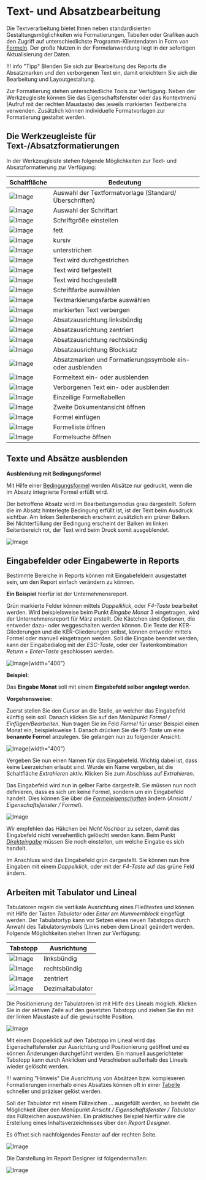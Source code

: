 # Text- und Absatzbearbeitung

Die Textverarbeitung bietet Ihnen neben standardisierten Gestaltungsmöglichkeiten wie Formatierungen, Tabellen oder Grafiken auch den Zugriff auf unterschiedlichste Programm-Klientendaten in Form von [Formeln](../Formeln/Einfuegen_und_Bearbeiten_von_Formeln.md). Der große Nutzen in der Formelanwendung liegt in der sofortigen Aktualisierung der Daten.

!!! info "Tipp"
    Blenden Sie sich zur Bearbeitung des Reports die Absatzmarken und den verborgenen Text ein, damit erleichtern Sie sich die Bearbeitung und Layoutgestaltung.

Zur Formatierung stehen unterschiedliche Tools zur Verfügung. Neben der Werkzeugleiste können Sie das Eigenschaftsfenster oder das Kontextmenü (Aufruf mit der rechten Maustaste) des jeweils markierten Textbereichs verwenden. Zusätzlich können individuelle Formatvorlagen zur Formatierung gestaltet werden.

## Die Werkzeugleiste für Text-/Absatzformatierungen

In der Werkzeugleiste stehen folgende Möglichkeiten zur Text- und Absatzformatierung zur Verfügung:

| Schaltfläche              | Bedeutung                                                  |
| ------------------------- | ---------------------------------------------------------- |
| ![Image](img/image19.png) | Auswahl der Textformatvorlage (Standard/Überschriften)     |
| ![Image](img/image20.png) | Auswahl der Schriftart                                     |
| ![Image](img/image21.png) | Schriftgröße einstellen                                    |
| ![Image](img/image22.png) | fett                                                       |
| ![Image](img/image23.png) | kursiv                                                     |
| ![Image](img/image24.png) | unterstrichen                                              |
| ![Image](img/image25.png) | Text wird durchgestrichen                                  |
| ![Image](img/image26.png) | Text wird tiefgestellt                                     |
| ![Image](img/image27.png) | Text wird hochgestellt                                     |
| ![Image](img/image28.png) | Schriftfarbe auswählen                                     |
| ![Image](img/image29.png) | Textmarkierungsfarbe auswählen                             |
| ![Image](img/image30.png) | markierten Text verbergen                                  |
| ![Image](img/image31.png) | Absatzausrichtung linksbündig                              |
| ![Image](img/image32.png) | Absatzausrichtung zentriert                                |
| ![Image](img/image33.png) | Absatzausrichtung rechtsbündig                             |
| ![Image](img/image34.png) | Absatzausrichtung Blocksatz                                |
| ![Image](img/image35.png) | Absatzmarken und Formatierungssymbole ein- oder ausblenden |
| ![Image](img/image36.png) | Formeltext ein- oder ausblenden                            |
| ![Image](img/image37.png) | Verborgenen Text ein- oder ausblenden                      |
| ![Image](img/image38.png) | Einzeilige Formeltabellen                                  |
| ![Image](img/image39.png) | Zweite Dokumentansicht öffnen                              |
| ![Image](img/image40.png) | Formel einfügen                                            |
| ![Image](img/image41.png) | Formelliste öffnen                                         |
| ![Image](img/image42.png) | Formelsuche öffnen                                         |

## Texte und Absätze ausblenden

**Ausblendung mit Bedingungsformel**

Mit Hilfe einer [Bedingungsformel](../Formeln/Einfuegen_und_Bearbeiten_von_Formeln.md) werden Absätze nur gedruckt, wenn die im Absatz integrierte Formel erfüllt wird.

Der betroffene Absatz wird im Bearbeitungsmodus grau dargestellt. Sofern die im Absatz hinterlegte Bedingung erfüllt ist, ist der Text beim Ausdruck sichtbar. Am linken Seitenbereich erscheint zusätzlich ein grüner Balken. Bei Nichterfüllung der Bedingung erscheint der Balken im linken Seitenbereich rot, der Text wird beim Druck somit ausgeblendet.

![Image](img/image43.png)

## Eingabefelder oder Eingabewerte in Reports

Bestimmte Bereiche in Reports können mit Eingabefeldern ausgestattet sein, um den Report einfach verändern zu können.

**Ein Beispiel** hierfür ist der Unternehmensreport.

Grün markierte Felder können mittels *Doppelklick*, oder *F4-Taste* bearbeitet werden. Wird beispielsweise beim Punkt *Eingabe Monat* 3 eingetragen, wird der Unternehmensreport für März erstellt. Die Kästchen sind Optionen, die entweder dazu- oder weggeschalten werden können. Die Texte der KER-Gliederungen und die KER-Gliederungen selbst, können entweder mittels Formel oder manuell eingetragen werden. Soll die Eingabe beendet werden, kann der Eingabedialog mit der *ESC-Taste*, oder der Tastenkombination *Return + Enter-Taste* geschlossen werden.

![Image](img/image44.png){width="400"}

**Beispiel:**

Das **Eingabe Monat** soll mit einem **Eingabefeld selber angelegt werden**.

**Vorgehensweise:**

Zuerst stellen Sie den Cursor an die Stelle, an welcher das Eingabefeld künftig sein soll. Danach klicken Sie auf den Menüpunkt *Formel / Einfügen/Bearbeiten.* Nun tragen Sie im Feld *Formel* für unser Beispiel einen Monat ein, beispielsweise 1. Danach drücken Sie die *F5-Taste* um eine **benannte Formel** anzulegen. Sie gelangen nun zu folgender Ansicht:

![Image](img/image45.png){width="400"}

Vergeben Sie nun einen Namen für das Eingabefeld. Wichtig dabei ist, dass keine Leerzeichen erlaubt sind. Wurde ein Name vergeben, ist die Schaltfläche *Extrahieren* aktiv. Klicken Sie zum Abschluss auf *Extrahieren*.

Das Eingabefeld wird nun in gelber Farbe dargestellt. Sie müssen nun noch definieren, dass es sich um keine Formel, sondern um ein Eingabefeld handelt. Dies können Sie über die [*Formeleigenschaften*](../Eigenschaftsfenster/Formel.md) ändern (*Ansicht / Eigenschaftsfenster / Formel*).

![Image](img/image46.png)

Wir empfehlen das Häkchen bei *Nicht löschbar* zu setzen, damit das Eingabefeld nicht versehentlich gelöscht werden kann. Beim Punkt [*Direkteingabe*](../Eigenschaftsfenster/Formel.md) müssen Sie noch einstellen, um welche Eingabe es sich handelt.

Im Anschluss wird das Eingabefeld grün dargestellt. Sie können nun Ihre Eingaben mit einem *Doppelklick*, oder mit der *F4-Taste* auf das grüne Feld ändern.

## Arbeiten mit Tabulator und Lineal

Tabulatoren regeln die vertikale Ausrichtung eines Fließtextes und können mit Hilfe der Tasten *Tabulator* oder *Enter* am *Nummernblock* eingefügt werden. Der Tabulatortyp kann vor Setzen eines neuen Tabstopps durch Anwahl des Tabulatorsymbols (Links neben dem Lineal) geändert werden. Folgende Möglichkeiten stehen Ihnen zur Verfügung:

| Tabstopp                  | Ausrichtung      |
| ------------------------- | ---------------- |
| ![Image](img/image47.png) | linksbündig      |
| ![Image](img/image48.png) | rechtsbündig     |
| ![Image](img/image49.png) | zentriert        |
| ![Image](img/image50.png) | Dezimaltabulator |

Die Positionierung der Tabulatoren ist mit Hilfe des Lineals möglich. Klicken Sie in der aktiven Zeile auf den gesetzten Tabstopp und ziehen Sie ihn mit der linken Maustaste auf die gewünschte Position.

![Image](img/image51.png)

Mit einem Doppelklick auf den Tabstopp im Lineal wird das Eigenschaftsfenster zur Ausrichtung und Positionierung geöffnet und es können Änderungen durchgeführt werden. Ein manuell ausgerichteter Tabstopp kann durch Anklicken und Verschieben außerhalb des Lineals wieder gelöscht werden.

!!! warning "Hinweis"
    Die Ausrichtung von Absätzen bzw. komplexeren Formatierungen innerhalb eines Absatzes können oft in einer [Tabelle](../Tabelle.md) schneller und präziser gelöst werden.

Soll der Tabulator mit einem Füllzeichen ... ausgefüllt werden, so besteht die Möglichkeit über den Menüpunkt *Ansicht / Eigenschaftsfenster / Tabulator* das Füllzeichen auszuwählen. Ein praktisches Beispiel hierfür wäre die Erstellung eines Inhaltsverzeichnisses über den *Report Designer*.

Es öffnet sich nachfolgendes Fenster auf der rechten Seite.

![Image](img/image52.png)

Die Darstellung im Report Designer ist folgendermaßen:

![Image](img/image53.png)